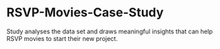 # RSVP-Movies-Case-Study
Study analyses the data set and draws meaningful insights that can help RSVP movies to start their new project.
